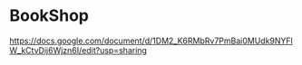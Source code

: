 # BookShop

https://docs.google.com/document/d/1DM2_K6RMbRv7PmBai0MUdk9NYFlW_kCtvDij6Wjzn6I/edit?usp=sharing
